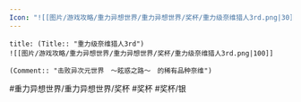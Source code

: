 ```yaml
---
Icon: "![[图片/游戏攻略/重力异想世界/重力异想世界/奖杯/重力级奈维猎人3rd.png|30]]"
---
```

```ad-common-silver-trophy
title: (Title:: "重力级奈维猎人3rd")
![[图片/游戏攻略/重力异想世界/重力异想世界/奖杯/重力级奈维猎人3rd.png|100]]

(Comment:: "击败异次元世界　～眩惑之路～　的稀有品种奈维")
```

#重力异想世界/重力异想世界/奖杯 #奖杯 #奖杯/银
